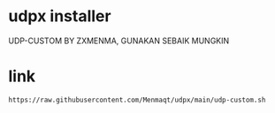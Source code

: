 # udpx installer
UDP-CUSTOM BY ZXMENMA, GUNAKAN SEBAIK MUNGKIN 

# link 
<pre><code>https://raw.githubusercontent.com/Menmaqt/udpx/main/udp-custom.sh</code></pre>
